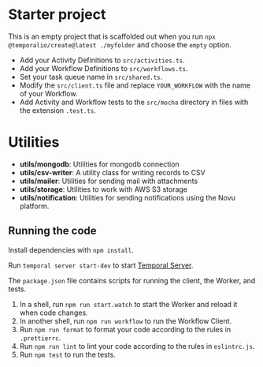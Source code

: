 # Starter project

This is an empty project that is scaffolded out when you run `npx @temporalio/create@latest ./myfolder` and choose the `empty` option.

- Add your Activity Definitions to `src/activities.ts`.
- Add your Workflow Definitions to `src/workflows.ts`.
- Set your task queue name in `src/shared.ts`.
- Modify the `src/client.ts` file and replace `YOUR_WORKFLOW` with the name of your Workflow.
- Add Activity and Workflow tests to the `src/mocha` directory in files with the extension `.test.ts`.

# Utilities

- **utils/mongodb**: Utilities for mongodb connection
- **utils/csv-writer**: A utility class for writing records to CSV
- **utils/mailer**: Utilities for sending mail with attachments
- **utils/storage**: Utilities to work with AWS S3 storage
- **utils/notification**: Utilities for sending notifications using the Novu platform.

## Running the code

Install dependencies with `npm install`.

Run `temporal server start-dev` to start [Temporal Server](https://github.com/temporalio/cli/#installation).

The `package.json` file contains scripts for running the client, the Worker, and tests.

1. In a shell, run `npm run start.watch` to start the Worker and reload it when code changes.
1. In another shell, run `npm run workflow` to run the Workflow Client.
1. Run `npm run format` to format your code according to the rules in `.prettierrc`.
1. Run `npm run lint` to lint your code according to the rules in `eslintrc.js`.
1. Run `npm test` to run the tests.

